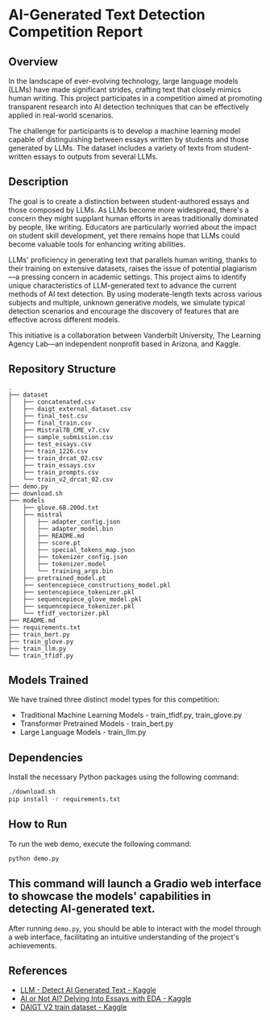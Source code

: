 # AI-Generated Text Detection Competition Report

## Overview
In the landscape of ever-evolving technology, large language models (LLMs) have made significant strides, crafting text that closely mimics human writing. This project participates in a competition aimed at promoting transparent research into AI detection techniques that can be effectively applied in real-world scenarios.

The challenge for participants is to develop a machine learning model capable of distinguishing between essays written by students and those generated by LLMs. The dataset includes a variety of texts from student-written essays to outputs from several LLMs.

## Description
The goal is to create a distinction between student-authored essays and those composed by LLMs. As LLMs become more widespread, there's a concern they might supplant human efforts in areas traditionally dominated by people, like writing. Educators are particularly worried about the impact on student skill development, yet there remains hope that LLMs could become valuable tools for enhancing writing abilities.

LLMs' proficiency in generating text that parallels human writing, thanks to their training on extensive datasets, raises the issue of potential plagiarism—a pressing concern in academic settings. This project aims to identify unique characteristics of LLM-generated text to advance the current methods of AI text detection. By using moderate-length texts across various subjects and multiple, unknown generative models, we simulate typical detection scenarios and encourage the discovery of features that are effective across different models.

This initiative is a collaboration between Vanderbilt University, The Learning Agency Lab—an independent nonprofit based in Arizona, and Kaggle.

## Repository Structure

```plaintext
.
├── dataset
│   ├── concatenated.csv
│   ├── daigt_external_dataset.csv
│   ├── final_test.csv
│   ├── final_train.csv
│   ├── Mistral7B_CME_v7.csv
│   ├── sample_submission.csv
│   ├── test_essays.csv
│   ├── train_1226.csv
│   ├── train_drcat_02.csv
│   ├── train_essays.csv
│   ├── train_prompts.csv
│   └── train_v2_drcat_02.csv
├── demo.py
├── download.sh
├── models
│   ├── glove.6B.200d.txt
│   ├── mistral
│   │   ├── adapter_config.json
│   │   ├── adapter_model.bin
│   │   ├── README.md
│   │   ├── score.pt
│   │   ├── special_tokens_map.json
│   │   ├── tokenizer_config.json
│   │   ├── tokenizer.model
│   │   └── training_args.bin
│   ├── pretrained_model.pt
│   ├── sentencepiece_constructions_model.pkl
│   ├── sentencepiece_tokenizer.pkl
│   ├── sequencepiece_glove_model.pkl
│   ├── sequencepiece_tokenizer.pkl
│   └── tfidf_vectorizer.pkl
├── README.md
├── requirements.txt
├── train_bert.py
├── train_glove.py
├── train_llm.py
└── train_tfidf.py
```

## Models Trained
We have trained three distinct model types for this competition:
- Traditional Machine Learning Models - train_tfidf.py, train_glove.py
- Transformer Pretrained Models - train_bert.py
- Large Language Models - train_llm.py



## Dependencies

Install the necessary Python packages using the following command:

```bash
./download.sh
pip install -r requirements.txt
```

## How to Run

To run the web demo, execute the following command:

```bash
python demo.py
```

This command will launch a Gradio web interface to showcase the models' capabilities in detecting AI-generated text.
---

After running `demo.py`, you should be able to interact with the model through a web interface, facilitating an intuitive understanding of the project's achievements.
## References

- [LLM - Detect AI Generated Text - Kaggle](https://www.kaggle.com/competitions/llm-detect-ai-generated-text/overview)
- [AI or Not AI? Delving Into Essays with EDA - Kaggle](https://www.kaggle.com/code/pamin2222/ai-or-not-ai-delving-into-essays-with-eda)
- [DAIGT V2 train dataset - Kaggle](https://www.kaggle.com/datasets/thedrcat/daigt-v2-train-dataset)
